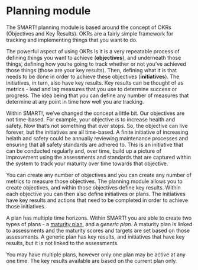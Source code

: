 # Planning module
The SMART! planning module is based around the concept of OKRs (Objectives and Key Results). OKRs are a fairly simple framework for tracking and implementing things that you want to do. 

The powerful aspect of using OKRs is it is a very repeatable process of defining things you want to achieve (**objectives**), and underneath those things, defining how you’re going to track whether or not you’ve achieved those things (those are your key results). Then, defining what it is that needs to be done in order to achieve these objectives (**initiatives**). The initiatives, in turn, also have key results. Key results can be thought of as metrics - lead and lag measures that you use to determine success or progress. The idea being that you can define any number of measures that determine at any point in time how well you are tracking.

Within SMART!, we’ve changed the concept a little bit. Our objectives are not time-based. For example, your objective is to increase health and safety. Now that’s not something that ever stops. So, the objective can live forever, but the initiatives are all time-based. A finite initiative of increasing helath and safety could be annually reviewing  maintenance processes and ensuring that all safety standards are adhered to. This is an initiative that can be conducted regularly and, over time, build up a picture of improvement using the assessments and standards that are captured within the system to track your maturity over time towards that objective.

You can create any number of objectives and you can create any number of metrics to measure those objectives. The planning module allows you to create objectives, and within those objectives define key results. Within each objective you can then also define initiatives or plans. The initiatives have key results and actions that need to be completed in order to achieve those initiatives.

A plan has multiple time horizons. Within SMART! you are able to create two types of plans - a [maturity plan](/jobs/maturity-plan.html), and a _generic plan_. A maturity plan is linked to assessments and the maturity scores and targets are set based on those assessments. A generic plan has key results, and initiatives that have key results, but it is not linked to the assessments.

You may have multiple plans, however only one plan may be active at any one time. The key results available are based on the current plan only.
